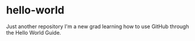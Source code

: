 # hello-world
Just another repository
I'm a new grad learning how to use GitHub through the Hello World Guide.
